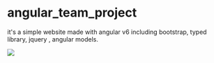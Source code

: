 # angular_team_project
it's a simple website made with angular v6 including bootstrap, typed library, jquery , angular models.

![](src/assets/screen1)
